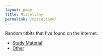 ```yaml
---
layout: page
title: Miscellany
permalink: /miscellany/
---
```


Random titbits that I've found on the internet.

-   [Study Material](/miscellany/study-material/)
-   [Other](/miscellany/other/)